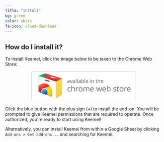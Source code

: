 ```yaml
---
title: "Install"
bg: green
color: white
fa-icon: cloud-download
---
```


## How do I install it?

To install Keemei, click the image below to be taken to the Chrome Web Store:

<div style="text-align:center">
  <a href="https://chrome.google.com/webstore/detail/keemei/omlkdgglfkfnohablonafeabhbamjjoh?utm_source=permalink" target="_blank">
    <img src="img/web-store-badge-border.png" alt="Available in the Chrome Web Store" />
  </a>
</div>
<p></p>

Click the blue button with the plus sign (+) to install the add-on. You will be prompted to give Keemei permissions that are required to operate. Once authorized, you're ready to start using Keemei!

Alternatively, you can install Keemei from within a Google Sheet by clicking `Add-ons > Get add-ons...` and searching for Keemei.
